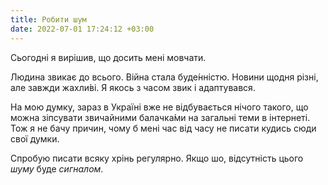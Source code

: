```yaml
---
title: Робити шум
date: 2022-07-01 17:24:12 +03:00
---
```


Сьогодні я вирішив, що досить мені мовчати.

Людина звикає до всього. Війна стала буде́нністю. Новини щодня різні, але завжди жахли́ві. Я якось з часом звик і адаптувався.

На мою думку, зараз в Україні вже не відбувається нічого такого, що можна зіпсувати звичайними балачка́ми на загальні теми в інтернеті. Тож я не бачу причин, чому б мені час від часу не писати кудись сюди свої думки.

Спробую писати всяку хрінь регулярно. Якщо шо, відсутність цього _шуму_ буде _сигналом_.
